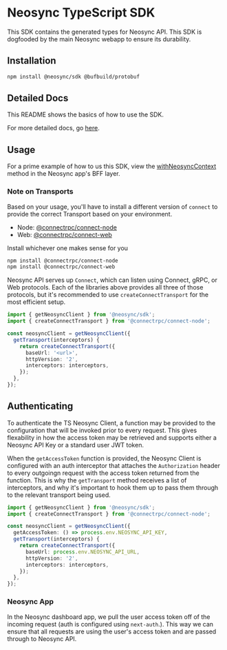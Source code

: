 # Neosync TypeScript SDK

This SDK contains the generated types for Neosync API.
This SDK is dogfooded by the main Neosync webapp to ensure its durability.

## Installation

```sh
npm install @neosync/sdk @bufbuild/protobuf
```

## Detailed Docs

This README shows the basics of how to use the SDK.

For more detailed docs, go [here](https://docs.neosync.dev/api/typescript).

## Usage

For a prime example of how to us this SDK, view the [withNeosyncContext](https://github.com/nucleuscloud/neosync/blob/main/frontend/apps/web/api-only/neosync-context.ts#L23) method in the Neosync app's BFF layer.

### Note on Transports

Based on your usage, you'll have to install a different version of `connect` to provide the correct Transport based on your environment.

- Node: [@connectrpc/connect-node](https://connectrpc.com/docs/node/using-clients)
- Web: [@connectrpc/connect-web](https://connectrpc.com/docs/web/using-clients)

Install whichever one makes sense for you

```sh
npm install @connectrpc/connect-node
npm install @connectrpc/connect-web
```

Neosync API serves up `Connect`, which can listen using Connect, gRPC, or Web protocols.
Each of the libraries above provides all three of those protocols, but it's recommended to use `createConnectTransport` for the most efficient setup.

```ts
import { getNeosyncClient } from '@neosync/sdk';
import { createConnectTransport } from '@connectrpc/connect-node';

const neosyncClient = getNeosyncClient({
  getTransport(interceptors) {
    return createConnectTransport({
      baseUrl: '<url>',
      httpVersion: '2',
      interceptors: interceptors,
    });
  },
});
```

## Authenticating

To authenticate the TS Neosync Client, a function may be provided to the configuration that will be invoked prior to every request.
This gives flexability in how the access token may be retrieved and supports either a Neosync API Key or a standard user JWT token.

When the `getAccessToken` function is provided, the Neosync Client is configured with an auth interceptor that attaches the `Authorization` header to every outgoingn request with the access token returned from the function.
This is why the `getTransport` method receives a list of interceptors, and why it's important to hook them up to pass them through to the relevant transport being used.

```ts
import { getNeosyncClient } from '@neosync/sdk';
import { createConnectTransport } from '@connectrpc/connect-node';

const neosyncClient = getNeosyncClient({
  getAccessToken: () => process.env.NEOSYNC_API_KEY,
  getTransport(interceptors) {
    return createConnectTransport({
      baseUrl: process.env.NEOSYNC_API_URL,
      httpVersion: '2',
      interceptors: interceptors,
    });
  },
});
```

### Neosync App

In the Neosync dashboard app, we pull the user access token off of the incoming request (auth is configured using `next-auth`.).
This way we can ensure that all requests are using the user's access token and are passed through to Neosync API.
